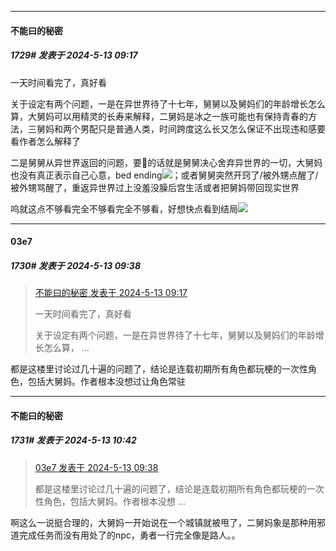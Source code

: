 ﻿
*****

####  不能曰的秘密  
##### 1729#       发表于 2024-5-13 09:17

一天时间看完了，真好看

关于设定有两个问题，一是在异世界待了十七年，舅舅以及舅妈们的年龄增长怎么算，大舅妈可以用精灵的长寿来解释，二舅妈是冰之一族可能也有保持青春的方法，三舅妈和两个男配只是普通人类，时间跨度这么长又怎么保证不出现违和感要看作者怎么解释了

二是舅舅从异世界返回的问题，要🔪的话就是舅舅决心舍弃异世界的一切，大舅妈也没有真正表示自己心意，bed ending<img src="https://static.saraba1st.com/image/smiley/face2017/145.png" referrerpolicy="no-referrer">；或者舅舅突然开窍了/被外甥点醒了/被外甥骂醒了，重返异世界过上没羞没臊后宫生活或者把舅妈带回现实世界

呜就这点不够看完全不够看完全不够看，好想快点看到结局<img src="https://static.saraba1st.com/image/smiley/face2017/210.gif" referrerpolicy="no-referrer">


*****

####  03e7  
##### 1730#       发表于 2024-5-13 09:38

<blockquote><a href="httphttps://bbs.saraba1st.com/2b/forum.php?mod=redirect&amp;goto=findpost&amp;pid=64901840&amp;ptid=1754522" target="_blank">不能曰的秘密 发表于 2024-5-13 09:17</a>

一天时间看完了，真好看

关于设定有两个问题，一是在异世界待了十七年，舅舅以及舅妈们的年龄增长怎么算， ...</blockquote>
都是这楼里讨论过几十遍的问题了，结论是连载初期所有角色都玩梗的一次性角色，包括大舅妈。作者根本没想过让角色常驻


*****

####  不能曰的秘密  
##### 1731#       发表于 2024-5-13 10:42

<blockquote><a href="httphttps://bbs.saraba1st.com/2b/forum.php?mod=redirect&amp;goto=findpost&amp;pid=64902041&amp;ptid=1754522" target="_blank">03e7 发表于 2024-5-13 09:38</a>

都是这楼里讨论过几十遍的问题了，结论是连载初期所有角色都玩梗的一次性角色，包括大舅妈。作者根本没想 ...</blockquote>
啊这么一说挺合理的，大舅妈一开始说在一个城镇就被甩了，二舅妈象是那种用邪道完成任务而没有用处了的npc，勇者一行完全像是路人。。

